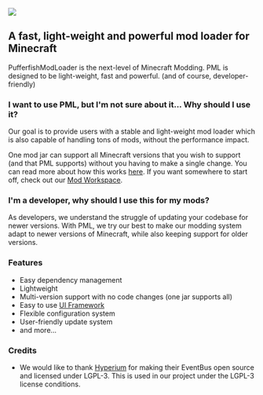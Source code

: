 <p class="center">
<img src="https://i.imgur.com/oQF9mAd.png">
</p>

## A fast, light-weight and powerful mod loader for Minecraft
PufferfishModLoader is the next-level of Minecraft Modding. PML is designed to be light-weight, fast and powerful. (and of course, developer-friendly)

### I want to use PML, but I'm not sure about it... Why should I use it?
Our goal is to provide users with a stable and light-weight mod loader which is also capable of handling tons of mods, without the performance impact. 

One mod jar can support all Minecraft versions that you wish to support (and that PML supports) without you having to make a single change. You can read more about how this works [here](https://github.com/PufferfishModLoader/PufferfishModLoader). If you want somewhere to start off, check out our [Mod Workspace](https://github.com/PufferfishModLoader/PufferfishModWorkspace).

### I'm a developer, why should I use this for my mods?
As developers, we understand the struggle of updating your codebase for newer versions. With PML, we try our best to make our modding system adapt to newer versions of Minecraft, while also keeping support for older versions.

### Features
- Easy dependency management
- Lightweight
- Multi-version support with no code changes (one jar supports all)
- Easy to use [UI Framework](https://github.com/PufferfishModLoader/PufferfishUI)
- Flexible configuration system
- User-friendly update system
- and more...

### Credits
- We would like to thank [Hyperium](https://github.com/HyperiumClient/Hyperium) for making their EventBus open source and licensed under LGPL-3. This is used in our project under the LGPL-3 license conditions.
